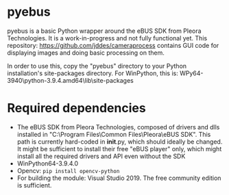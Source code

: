 # pyebus

pyebus is a basic Python wrapper around the eBUS SDK from Pleora Technologies.  It is a work-in-progress and not fully functional yet.
This repository: https://github.com/jddes/cameraprocess contains GUI code for displaying images and doing basic processing on them.

In order to use this, copy the "pyebus" directory to your Python installation's site-packages directory.  For WinPython, this is:
WPy64-3940\python-3.9.4.amd64\lib\site-packages

# Required dependencies

* The eBUS SDK from Pleora Technologies, composed of drivers and dlls installed in "C:\\Program Files\\Common Files\\Pleora\\eBUS SDK".    This path is currently hard-coded in __init__.py, which should ideally be changed.  It might be sufficient to install their free "eBUS player" only, which might install all the required drivers and API even without the SDK
* WinPython64-3.9.4.0  
* Opencv: `pip install opencv-python`
* For building the module: Visual Studio 2019.  The free community edition is sufficient.
